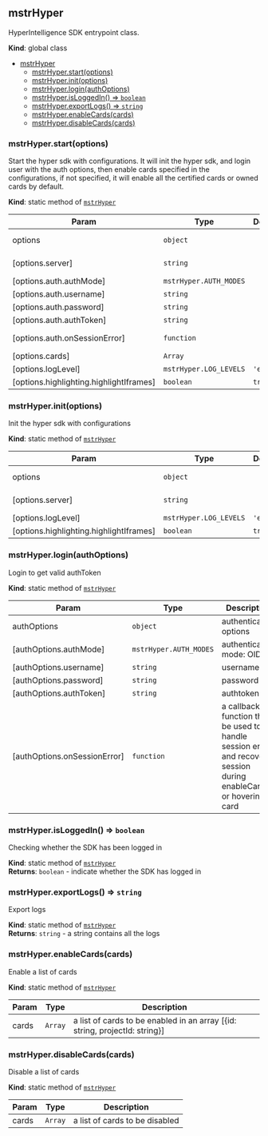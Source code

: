 <a name="mstrHyper"></a>

## mstrHyper
HyperIntelligence SDK entrypoint class.

**Kind**: global class  

- [mstrHyper](#mstrhyper)
  - [mstrHyper.start(options)](#mstrhyperstartoptions)
  - [mstrHyper.init(options)](#mstrhyperinitoptions)
  - [mstrHyper.login(authOptions)](#mstrhyperloginauthoptions)
  - [mstrHyper.isLoggedIn() ⇒ <code>boolean</code>](#mstrhyperisloggedin--boolean)
  - [mstrHyper.exportLogs() ⇒ <code>string</code>](#mstrhyperexportlogs--string)
  - [mstrHyper.enableCards(cards)](#mstrhyperenablecardscards)
  - [mstrHyper.disableCards(cards)](#mstrhyperdisablecardscards)

<a name="mstrHyper.start"></a>

### mstrHyper.start(options)
Start the hyper sdk with configurations. It will init the hyper sdk, and login user with the auth options, then enable cards specified in the configurations, if not specified, it will enable all the certified cards or owned cards by default.

**Kind**: static method of [<code>mstrHyper</code>](#mstrHyper)  

| Param | Type | Default | Description |
| --- | --- | --- | --- |
| options | <code>object</code> |  | an configuration object configuring the mstrHyper App |
| [options.server] | <code>string</code> |  | server url, for example https://demo.microstrategy.com/MicroStrategyLibrary |
| [options.auth.authMode] | <code>mstrHyper.AUTH\_MODES</code> |  | authentication mode |
| [options.auth.username] | <code>string</code> |  | username |
| [options.auth.password] | <code>string</code> |  | password |
| [options.auth.authToken] | <code>string</code> |  | authtoken |
| [options.auth.onSessionError] | <code>function</code> |  | a callback function that be used to handle session error and recover session |
| [options.cards] | <code>Array</code> |  | a list of cards to be enabled when using SDK |
| [options.logLevel] | <code>mstrHyper.LOG\_LEVELS</code> | <code>&#x27;error&#x27;</code> | logLevel ["error", "warn", "info"] |
| [options.highlighting.highlightIframes] | <code>boolean</code> | <code>true</code> | whether to highlight iframes |

<a name="mstrHyper.init"></a>

### mstrHyper.init(options)
Init the hyper sdk with configurations

**Kind**: static method of [<code>mstrHyper</code>](#mstrHyper)  

| Param | Type | Default | Description |
| --- | --- | --- | --- |
| options | <code>object</code> |  | an configuration object configuring the mstrHyper App |
| [options.server] | <code>string</code> |  | server url, for example https://demo.microstrategy.com/MicroStrategyLibrary |
| [options.logLevel] | <code>mstrHyper.LOG\_LEVELS</code> | <code>&#x27;error&#x27;</code> | logLevel ["error", "warn", "info"] |
| [options.highlighting.highlightIframes] | <code>boolean</code> | <code>true</code> | whether to highlight iframes |

<a name="mstrHyper.login"></a>

### mstrHyper.login(authOptions)
Login to get valid authToken

**Kind**: static method of [<code>mstrHyper</code>](#mstrHyper)  

| Param | Type | Description |
| --- | --- | --- |
| authOptions | <code>object</code> | authentication options |
| [authOptions.authMode] | <code>mstrHyper.AUTH\_MODES</code> | authentication mode: OIDC|STANDARD|GUEST |
| [authOptions.username] | <code>string</code> | username |
| [authOptions.password] | <code>string</code> | password |
| [authOptions.authToken] | <code>string</code> | authtoken |
| [authOptions.onSessionError] | <code>function</code> | a callback function that be used to handle session error and recover session during enableCards or hovering card |

<a name="mstrHyper.isLoggedIn"></a>

### mstrHyper.isLoggedIn() ⇒ <code>boolean</code>
Checking whether the SDK has been logged in

**Kind**: static method of [<code>mstrHyper</code>](#mstrHyper)  
**Returns**: <code>boolean</code> - indicate whether the SDK has logged in  
<a name="mstrHyper.exportLogs"></a>

### mstrHyper.exportLogs() ⇒ <code>string</code>
Export logs

**Kind**: static method of [<code>mstrHyper</code>](#mstrHyper)  
**Returns**: <code>string</code> - a string contains all the logs  
<a name="mstrHyper.enableCards"></a>

### mstrHyper.enableCards(cards)
Enable a list of cards

**Kind**: static method of [<code>mstrHyper</code>](#mstrHyper)  

| Param | Type | Description |
| --- | --- | --- |
| cards | <code>Array</code> | a list of cards to be enabled in an array [{id: string, projectId: string}] |

<a name="mstrHyper.disableCards"></a>

### mstrHyper.disableCards(cards)
Disable a list of cards

**Kind**: static method of [<code>mstrHyper</code>](#mstrHyper)  

| Param | Type | Description |
| --- | --- | --- |
| cards | <code>Array</code> | a list of cards to be disabled |

